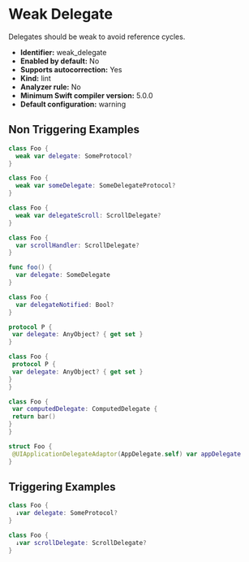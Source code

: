 # Weak Delegate

Delegates should be weak to avoid reference cycles.

* **Identifier:** weak_delegate
* **Enabled by default:** No
* **Supports autocorrection:** Yes
* **Kind:** lint
* **Analyzer rule:** No
* **Minimum Swift compiler version:** 5.0.0
* **Default configuration:** warning

## Non Triggering Examples

```swift
class Foo {
  weak var delegate: SomeProtocol?
}

```

```swift
class Foo {
  weak var someDelegate: SomeDelegateProtocol?
}

```

```swift
class Foo {
  weak var delegateScroll: ScrollDelegate?
}

```

```swift
class Foo {
  var scrollHandler: ScrollDelegate?
}

```

```swift
func foo() {
  var delegate: SomeDelegate
}

```

```swift
class Foo {
  var delegateNotified: Bool?
}

```

```swift
protocol P {
 var delegate: AnyObject? { get set }
}

```

```swift
class Foo {
 protocol P {
 var delegate: AnyObject? { get set }
}
}

```

```swift
class Foo {
 var computedDelegate: ComputedDelegate {
 return bar() 
} 
}
```

```swift
struct Foo {
 @UIApplicationDelegateAdaptor(AppDelegate.self) var appDelegate 
}
```

## Triggering Examples

```swift
class Foo {
  ↓var delegate: SomeProtocol?
}

```

```swift
class Foo {
  ↓var scrollDelegate: ScrollDelegate?
}

```